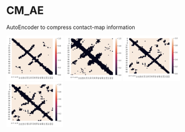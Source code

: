 # CM_AE
AutoEncoder to compress contact-map information


<img src="images/true1.png"  width="150" height="120">
<img src="images/pred1.png"  width="150" height="120">


<img src="images/true2.png"  width="150" height="120">
<img src="images/pred2.png"  width="150" height="120">
